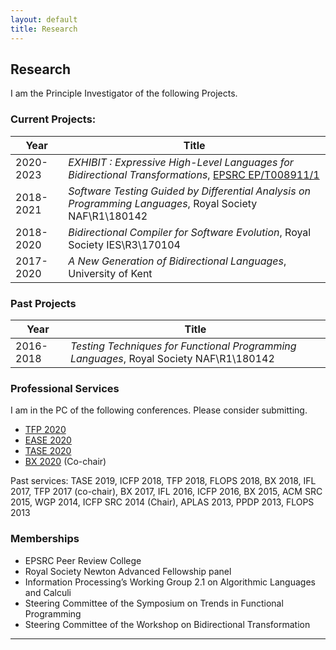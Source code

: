 ```yaml
---
layout: default
title: Research
---
```

## Research


I am the Principle Investigator of the following Projects. 

### Current Projects: 

Year | Title 
-----|-----------
2020-2023 | *EXHIBIT : Expressive High-Level Languages for Bidirectional Transformations*, [EPSRC EP/T008911/1](https://gow.epsrc.ukri.org/NGBOViewGrant.aspx?GrantRef=EP/T008911/1)
2018-2021 | *Software Testing Guided by Differential Analysis on Programming Languages*, Royal Society NAF\R1\180142 
2018-2020 | *Bidirectional Compiler for Software Evolution*, Royal Society IES\R3\170104
2017-2020 | *A New Generation of Bidirectional Languages*, University of Kent


### Past Projects

Year | Title 
---|-----------
2016-2018 | *Testing Techniques for Functional Programming Languages*, Royal Society NAF\R1\180142 

### Professional Services

I am in the PC of the following conferences. Please consider submitting. 

* [TFP 2020](http://www.cse.chalmers.se/~rjmh/tfp/)
* [EASE 2020](https://www.ntnu.edu/ease2020)
* [TASE 2020](https://sei.ecnu.edu.cn/tase2020/)
* [BX 2020](http://bx-community.wikidot.com/bx2020:home) (Co-chair)

Past services: TASE 2019, ICFP 2018, TFP 2018, FLOPS 2018, BX 2018, IFL 2017, TFP 2017 (co-chair), BX 2017, IFL 2016, ICFP 2016, BX 2015, ACM SRC 2015, WGP 2014, ICFP SRC 2014 (Chair), APLAS 2013, PPDP 2013, FLOPS 2013

### Memberships

* EPSRC Peer Review College 
* Royal Society Newton Advanced Fellowship panel
* Information Processing’s Working Group 2.1 on Algorithmic Languages and Calculi
* Steering Committee of the Symposium on Trends in Functional Programming
* Steering Committee of the Workshop on Bidirectional Transformation

---
